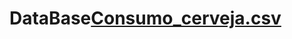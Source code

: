 # DataBase[Consumo_cerveja.csv](https://github.com/romario-pereira/DataBase/files/8567809/Consumo_cerveja.csv)
